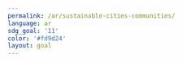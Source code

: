 ```yaml
---
permalink: /ar/sustainable-cities-communities/
language: ar
sdg_goal: '11'
color: '#fd9d24'
layout: goal
---
```


